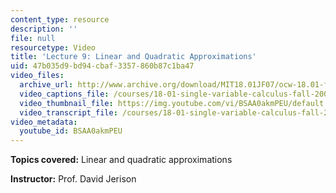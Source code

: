 ```yaml
---
content_type: resource
description: ''
file: null
resourcetype: Video
title: 'Lecture 9: Linear and Quadratic Approximations'
uid: 47b035d9-bd94-cbaf-3357-860b87c1ba47
video_files:
  archive_url: http://www.archive.org/download/MIT18.01JF07/ocw-18.01-f07-lec09_300k.mp4
  video_captions_file: /courses/18-01-single-variable-calculus-fall-2006/091b377b1c2f55f58f9abba0c139e5ef_BSAA0akmPEU.vtt
  video_thumbnail_file: https://img.youtube.com/vi/BSAA0akmPEU/default.jpg
  video_transcript_file: /courses/18-01-single-variable-calculus-fall-2006/9b19fad75bf28a70452a6ed167932e00_BSAA0akmPEU.pdf
video_metadata:
  youtube_id: BSAA0akmPEU
---
```


**Topics covered:** Linear and quadratic approximations

**Instructor:** Prof. David Jerison